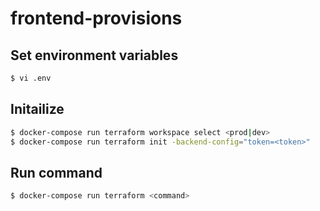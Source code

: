 # frontend-provisions

## Set environment variables
```bash
$ vi .env
```

## Initailize
```bash
$ docker-compose run terraform workspace select <prod|dev>
$ docker-compose run terraform init -backend-config="token=<token>"
```

## Run command
```bash
$ docker-compose run terraform <command>
```
